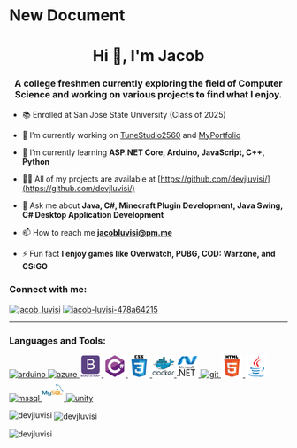# New Document<h1 align="center">Hi 👋, I'm Jacob</h1>
<h3 align="center">A college freshmen currently exploring the field of Computer Science and working on various projects to find what I enjoy.</h3>

- 📚 Enrolled at San Jose State University (Class of 2025)
- 🔭 I’m currently working on [TuneStudio2560](https://github.com/devjluvisi/TuneStudio2560) and [MyPortfolio](https://github.com/devjluvisi/MyPortfolio)

- 🌱 I’m currently learning **ASP.NET Core, Arduino, JavaScript, C++, Python**

- 👨‍💻 All of my projects are available at [https://github.com/devjluvisi/](https://github.com/devjluvisi/)

- 💬 Ask me about **Java, C#, Minecraft Plugin Development, Java Swing, C# Desktop Application Development**

- 📫 How to reach me **jacobluvisi@pm.me**

- ⚡ Fun fact **I enjoy games like Overwatch, PUBG, COD: Warzone, and CS:GO**

<h3 align="left">Connect with me:</h3>
<p align="left">
<a href="https://twitter.com/jacob_luvisi" target="blank"><img align="center" src="https://raw.githubusercontent.com/rahuldkjain/github-profile-readme-generator/master/src/images/icons/Social/twitter.svg" alt="jacob_luvisi" height="30" width="40" /></a>
<a href="https://linkedin.com/in/jacob-luvisi-478a64215" target="blank"><img align="center" src="https://raw.githubusercontent.com/rahuldkjain/github-profile-readme-generator/master/src/images/icons/Social/linked-in-alt.svg" alt="jacob-luvisi-478a64215" height="30" width="40" /></a>
</p>
<hr />
<h3 align="left">Languages and Tools:</h3>
<p align="left"> <a href="https://www.arduino.cc/" target="_blank"> <img src="https://cdn.worldvectorlogo.com/logos/arduino-1.svg" alt="arduino" width="40" height="40"/> </a> <a href="https://azure.microsoft.com/en-in/" target="_blank"> <img src="https://www.vectorlogo.zone/logos/microsoft_azure/microsoft_azure-icon.svg" alt="azure" width="40" height="40"/> </a> <a href="https://getbootstrap.com" target="_blank"> <img src="https://raw.githubusercontent.com/devicons/devicon/master/icons/bootstrap/bootstrap-plain-wordmark.svg" alt="bootstrap" width="40" height="40"/> </a> <a href="https://www.w3schools.com/cs/" target="_blank"> <img src="https://raw.githubusercontent.com/devicons/devicon/master/icons/csharp/csharp-original.svg" alt="csharp" width="40" height="40"/> </a> <a href="https://www.w3schools.com/css/" target="_blank"> <img src="https://raw.githubusercontent.com/devicons/devicon/master/icons/css3/css3-original-wordmark.svg" alt="css3" width="40" height="40"/> </a> <a href="https://www.docker.com/" target="_blank"> <img src="https://raw.githubusercontent.com/devicons/devicon/master/icons/docker/docker-original-wordmark.svg" alt="docker" width="40" height="40"/> </a> <a href="https://dotnet.microsoft.com/" target="_blank"> <img src="https://raw.githubusercontent.com/devicons/devicon/master/icons/dot-net/dot-net-original-wordmark.svg" alt="dotnet" width="40" height="40"/> </a> <a href="https://git-scm.com/" target="_blank"> <img src="https://www.vectorlogo.zone/logos/git-scm/git-scm-icon.svg" alt="git" width="40" height="40"/> </a> <a href="https://www.w3.org/html/" target="_blank"> <img src="https://raw.githubusercontent.com/devicons/devicon/master/icons/html5/html5-original-wordmark.svg" alt="html5" width="40" height="40"/> </a> <a href="https://www.java.com" target="_blank"> <img src="https://raw.githubusercontent.com/devicons/devicon/master/icons/java/java-original.svg" alt="java" width="40" height="40"/> </a> <a href="https://www.microsoft.com/en-us/sql-server" target="_blank"> <img src="https://www.svgrepo.com/show/303229/microsoft-sql-server-logo.svg" alt="mssql" width="40" height="40"/> </a> <a href="https://www.mysql.com/" target="_blank"> <img src="https://raw.githubusercontent.com/devicons/devicon/master/icons/mysql/mysql-original-wordmark.svg" alt="mysql" width="40" height="40"/> </a> <a href="https://unity.com/" target="_blank"> <img src="https://www.vectorlogo.zone/logos/unity3d/unity3d-icon.svg" alt="unity" width="40" height="40"/> </a> </p>

<p><img align="left" src="https://github-readme-stats.vercel.app/api/top-langs?username=devjluvisi&show_icons=true&locale=en&layout=compact" alt="devjluvisi" /></p>

<p>&nbsp;<img align="center" src="https://github-readme-stats.vercel.app/api?username=devjluvisi&show_icons=true&locale=en" alt="devjluvisi" /></p>

<p><img align="center" src="https://github-readme-streak-stats.herokuapp.com/?user=devjluvisi&" alt="devjluvisi" /></p>
